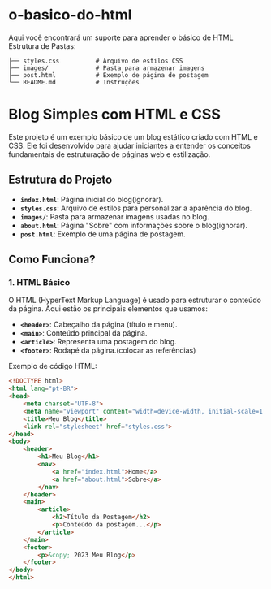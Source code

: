 # o-basico-do-html
Aqui você encontrará um suporte para aprender o básico de HTML
Estrutura de Pastas:

```Blog-Simples-HTML-CSS/
├── styles.css          # Arquivo de estilos CSS
├── images/             # Pasta para armazenar imagens
├── post.html           # Exemplo de página de postagem
└── README.md           # Instruções
```
# Blog Simples com HTML e CSS

Este projeto é um exemplo básico de um blog estático criado com HTML e CSS. Ele foi desenvolvido para ajudar iniciantes a entender os conceitos fundamentais de estruturação de páginas web e estilização.

## Estrutura do Projeto

- **`index.html`**: Página inicial do blog(ignorar).
- **`styles.css`**: Arquivo de estilos para personalizar a aparência do blog.
- **`images/`**: Pasta para armazenar imagens usadas no blog.
- **`about.html`**: Página "Sobre" com informações sobre o blog(ignorar).
- **`post.html`**: Exemplo de uma página de postagem.

## Como Funciona?

### 1. HTML Básico
O HTML (HyperText Markup Language) é usado para estruturar o conteúdo da página. Aqui estão os principais elementos que usamos:

- **`<header>`**: Cabeçalho da página (título e menu).
- **`<main>`**: Conteúdo principal da página.
- **`<article>`**: Representa uma postagem do blog.
- **`<footer>`**: Rodapé da página.(colocar as referências)

Exemplo de código HTML:
```html
<!DOCTYPE html>
<html lang="pt-BR">
<head>
    <meta charset="UTF-8">
    <meta name="viewport" content="width=device-width, initial-scale=1.0">
    <title>Meu Blog</title>
    <link rel="stylesheet" href="styles.css">
</head>
<body>
    <header>
        <h1>Meu Blog</h1>
        <nav>
            <a href="index.html">Home</a>
            <a href="about.html">Sobre</a>
        </nav>
    </header>
    <main>
        <article>
            <h2>Título da Postagem</h2>
            <p>Conteúdo da postagem...</p>
        </article>
    </main>
    <footer>
        <p>&copy; 2023 Meu Blog</p>
    </footer>
</body>
</html>
